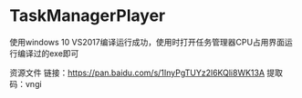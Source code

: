 # TaskManagerPlayer
使用windows 10 VS2017编译运行成功，使用时打开任务管理器CPU占用界面运行编译过的exe即可


资源文件
链接：https://pan.baidu.com/s/1InyPgTUYz2l6KQli8WK13A 
提取码：vngi 

